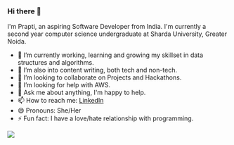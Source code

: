 ### Hi there 👋

I'm Prapti, an aspiring Software Developer from India. I'm currently a second year computer science undergraduate at Sharda University, Greater Noida.


- 🔭 I’m currently working, learning and growing my skillset in data structures and algorithms.
- 🌱 I’m also into content writing, both tech and non-tech.
- 👯 I’m looking to collaborate on Projects and Hackathons.
- 🤔 I’m looking for help with AWS.
- 💬 Ask me about anything, I'm happy to help.
- 📫 How to reach me: [LinkedIn](https://www.linkedin.com/in/prapti-devgun-a7186a200/)
- 😄 Pronouns: She/Her
- ⚡ Fun fact: I have a love/hate relationship with programming.

<img src = "https://github-readme-stats.vercel.app/api?username=praptidevgun25&&show_icons=true&title_color=ffffff&icon_color=bb2acf&text_color=daf7dc&bg_color=151515">
